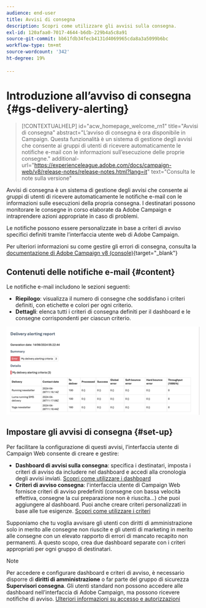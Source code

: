 ```yaml
---
audience: end-user
title: Avvisi di consegna
description: Scopri come utilizzare gli avvisi sulla consegna.
exl-id: 120afaa0-7017-4644-b6db-229b4a5c8a91
source-git-commit: bb61fdb34fecb4131d4069965cda8a3a5099b6bc
workflow-type: tm+mt
source-wordcount: '342'
ht-degree: 19%

---
```


# Introduzione all’avviso di consegna {#gs-delivery-alerting}


>[!CONTEXTUALHELP]
>id="acw_homepage_welcome_rn1"
>title="Avvisi di consegna"
>abstract="L’avviso di consegna è ora disponibile in Campaign. Questa funzionalità è un sistema di gestione degli avvisi che consente ai gruppi di utenti di ricevere automaticamente le notifiche e-mail con le informazioni sull’esecuzione delle proprie consegne."
>additional-url="https://experienceleague.adobe.com/docs/campaign-web/v8/release-notes/release-notes.html?lang=it" text="Consulta le note sulla versione"

Avvisi di consegna è un sistema di gestione degli avvisi che consente ai gruppi di utenti di ricevere automaticamente le notifiche e-mail con le informazioni sulle esecuzioni della propria consegna. I destinatari possono monitorare le consegne in corso elaborate da Adobe Campaign e intraprendere azioni appropriate in caso di problemi.

Le notifiche possono essere personalizzate in base a criteri di avviso specifici definiti tramite l’interfaccia utente web di Adobe Campaign.

Per ulteriori informazioni su come gestire gli errori di consegna, consulta la [documentazione di Adobe Campaign v8 (console)](https://experienceleague.adobe.com/en/docs/campaign/campaign-v8/send/failures/delivery-failures#send){target="_blank"}

## Contenuti delle notifiche e-mail {#content}

Le notifiche e-mail includono le sezioni seguenti:

* **Riepilogo**: visualizza il numero di consegne che soddisfano i criteri definiti, con etichette e colori per ogni criterio.
* **Dettagli**: elenca tutti i criteri di consegna definiti per il dashboard e le consegne corrispondenti per ciascun criterio.

![](assets/alerting-email.png)

## Impostare gli avvisi di consegna {#set-up}

Per facilitare la configurazione di questi avvisi, l’interfaccia utente di Campaign Web consente di creare e gestire:

* **Dashboard di avvisi sulla consegna**: specifica i destinatari, imposta i criteri di avviso da includere nel dashboard e accedi alla cronologia degli avvisi inviati. [Scopri come utilizzare i dashboard](../msg/delivery-alerting-dashboards.md)
* **Criteri di avviso consegna**: l&#39;interfaccia utente di Campaign Web fornisce criteri di avviso predefiniti (consegne con bassa velocità effettiva, consegne la cui preparazione non è riuscita...) che puoi aggiungere al dashboard. Puoi anche creare criteri personalizzati in base alle tue esigenze. [Scopri come utilizzare i criteri](../msg/delivery-alerting-criteria.md)

Supponiamo che tu voglia avvisare gli utenti con diritti di amministrazione solo in merito alle consegne non riuscite e gli utenti di marketing in merito alle consegne con un elevato rapporto di errori di mancato recapito non permanenti. A questo scopo, crea due dashboard separate con i criteri appropriati per ogni gruppo di destinatari.

>[!NOTE]
>
>Per accedere e configurare dashboard e criteri di avviso, è necessario disporre di **diritti di amministrazione** o far parte del gruppo di sicurezza **Supervisori consegna**. Gli utenti standard non possono accedere alle dashboard nell’interfaccia di Adobe Campaign, ma possono ricevere notifiche di avviso. [Ulteriori informazioni su accesso e autorizzazioni](../get-started/permissions.md)
